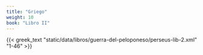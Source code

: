 ```yaml
---
title: "Griego"
weight: 10
book: "Libro II"
---
```


{{< greek_text "static/data/libros/guerra-del-peloponeso/perseus-lib-2.xml" "1-46" >}}
